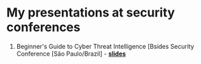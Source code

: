 # My presentations at security conferences #


1. Beginner's Guide to Cyber Threat Intelligence [Bsides Security Conference [São Paulo/Brazil] - __[slides](https://github.com/teixeira0xfffff/Presentations/blob/master/slides/Beginner's%20Guide%20to%20Cyber%20Threat%20Intelligence.pdf)__
